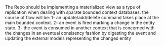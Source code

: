 The Repo should be implementing a materialized view as a type of replication when dealing with sparate bounded context databases.
the course of flow will be:
1- an update/add/delete command takes place at the main bounded context.
2- an event is fired marking a change in the entity state.
3- the event is consumed in another context that is concerned with the changes in an eventual consisency fashion by digesting the event
and updating the external models representing the changed entity
